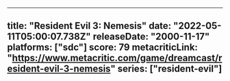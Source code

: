 
---
title: "Resident Evil 3: Nemesis"
date: "2022-05-11T05:00:07.738Z"
releaseDate: "2000-11-17"
platforms: ["sdc"]
score: 79
metacriticLink: "https://www.metacritic.com/game/dreamcast/resident-evil-3-nemesis"
series: ["resident-evil"]
---
